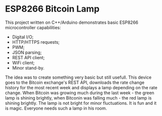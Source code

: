 # ESP8266 Bitcoin Lamp
This project written on C++/Arduino demonstrates basic ESP8266 microcontroller capabilities:
  - Digital I/O;
  - HTTP/HTTPS requests;
  - PWM;
  - JSON parsing;
  - REST API client;
  - WiFi client;
  - Minor stand-by.

The idea was to create something very basic but still usefull. This device goes to the Bitcoin exchange's REST API, downloads the rate change history for the most recent week and displays a lamp depending on the rate change.
When Bitcoin was growing much during the last week - the green lamp is shining brightly, when Bitconin was falling much - the red lamp is shining brightly. The lamp is not bright for minor fluctuations. It is fun and it is magic. Everyone needs such a lamp in his room.
